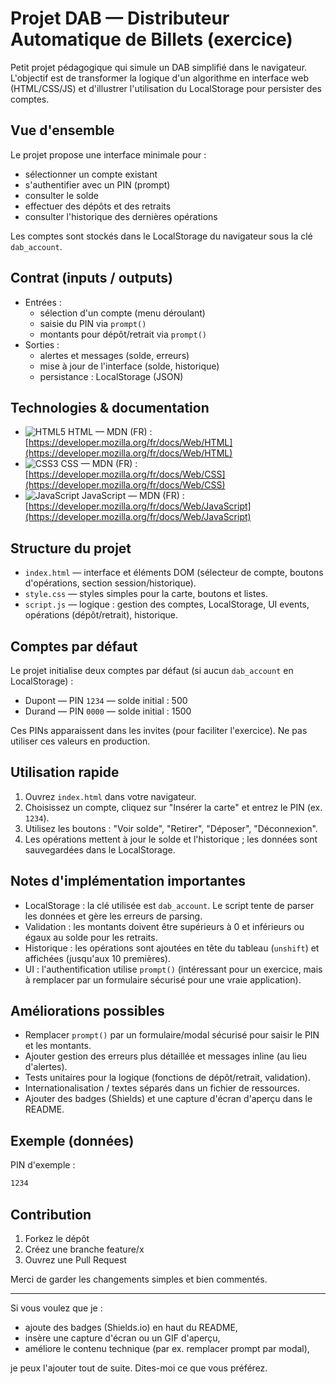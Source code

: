 # Projet DAB — Distributeur Automatique de Billets (exercice)

Petit projet pédagogique qui simule un DAB simplifié dans le navigateur. L'objectif est de transformer la logique d'un algorithme en interface web (HTML/CSS/JS) et d'illustrer l'utilisation du LocalStorage pour persister des comptes.

## Vue d'ensemble

Le projet propose une interface minimale pour :

- sélectionner un compte existant
- s'authentifier avec un PIN (prompt)
- consulter le solde
- effectuer des dépôts et des retraits
- consulter l'historique des dernières opérations

Les comptes sont stockés dans le LocalStorage du navigateur sous la clé `dab_account`.

## Contrat (inputs / outputs)

- Entrées :
	- sélection d'un compte (menu déroulant)
	- saisie du PIN via `prompt()`
	- montants pour dépôt/retrait via `prompt()`
- Sorties :
	- alertes et messages (solde, erreurs)
	- mise à jour de l'interface (solde, historique)
	- persistance : LocalStorage (JSON)

## Technologies & documentation

- ![HTML5](https://cdn.jsdelivr.net/gh/devicons/devicon/icons/html5/html5-original.svg) HTML — MDN (FR) : [https://developer.mozilla.org/fr/docs/Web/HTML](https://developer.mozilla.org/fr/docs/Web/HTML)
- ![CSS3](https://cdn.jsdelivr.net/gh/devicons/devicon/icons/css3/css3-original.svg) CSS — MDN (FR) : [https://developer.mozilla.org/fr/docs/Web/CSS](https://developer.mozilla.org/fr/docs/Web/CSS)
- ![JavaScript](https://cdn.jsdelivr.net/gh/devicons/devicon/icons/javascript/javascript-original.svg) JavaScript — MDN (FR) : [https://developer.mozilla.org/fr/docs/Web/JavaScript](https://developer.mozilla.org/fr/docs/Web/JavaScript)

## Structure du projet

- `index.html` — interface et éléments DOM (sélecteur de compte, boutons d'opérations, section session/historique).
- `style.css` — styles simples pour la carte, boutons et listes.
- `script.js` — logique : gestion des comptes, LocalStorage, UI events, opérations (dépôt/retrait), historique.

## Comptes par défaut

Le projet initialise deux comptes par défaut (si aucun `dab_account` en LocalStorage) :

- Dupont — PIN `1234` — solde initial : 500
- Durand — PIN `0000` — solde initial : 1500

Ces PINs apparaissent dans les invites (pour faciliter l'exercice). Ne pas utiliser ces valeurs en production.

## Utilisation rapide

1. Ouvrez `index.html` dans votre navigateur.
2. Choisissez un compte, cliquez sur "Insérer la carte" et entrez le PIN (ex. `1234`).
3. Utilisez les boutons : "Voir solde", "Retirer", "Déposer", "Déconnexion".
4. Les opérations mettent à jour le solde et l'historique ; les données sont sauvegardées dans le LocalStorage.

## Notes d'implémentation importantes

- LocalStorage : la clé utilisée est `dab_account`. Le script tente de parser les données et gère les erreurs de parsing.
- Validation : les montants doivent être supérieurs à 0 et inférieurs ou égaux au solde pour les retraits.
- Historique : les opérations sont ajoutées en tête du tableau (`unshift`) et affichées (jusqu'aux 10 premières).
- UI : l'authentification utilise `prompt()` (intéressant pour un exercice, mais à remplacer par un formulaire sécurisé pour une vraie application).

## Améliorations possibles

- Remplacer `prompt()` par un formulaire/modal sécurisé pour saisir le PIN et les montants.
- Ajouter gestion des erreurs plus détaillée et messages inline (au lieu d'alertes).
- Tests unitaires pour la logique (fonctions de dépôt/retrait, validation).
- Internationalisation / textes séparés dans un fichier de ressources.
- Ajouter des badges (Shields) et une capture d'écran d'aperçu dans le README.

## Exemple (données)

PIN d'exemple :

```bash
1234
```

## Contribution

1. Forkez le dépôt
2. Créez une branche feature/x
3. Ouvrez une Pull Request

Merci de garder les changements simples et bien commentés.

---

Si vous voulez que je :

- ajoute des badges (Shields.io) en haut du README,
- insère une capture d'écran ou un GIF d'aperçu,
- améliore le contenu technique (par ex. remplacer prompt par modal),

je peux l'ajouter tout de suite. Dites-moi ce que vous préférez.
